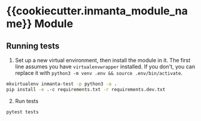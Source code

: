# {{cookiecutter.inmanta_module_name}} Module

## Running tests

1. Set up a new virtual environment, then install the module in it. The first line assumes you have ``virtualenvwrapper``
installed. If you don't, you can replace it with `python3 -m venv .env && source .env/bin/activate`.

```bash
mkvirtualenv inmanta-test -p python3 -a .
pip install -e .-c requirements.txt -r requirements.dev.txt
```

2. Run tests

```bash
pytest tests
```
